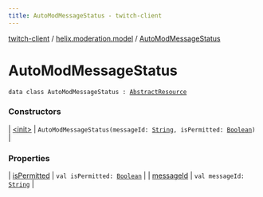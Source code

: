 ```yaml
---
title: AutoModMessageStatus - twitch-client
---
```


[twitch-client](../../index.html) / [helix.moderation.model](../index.html) / [AutoModMessageStatus](./index.html)

# AutoModMessageStatus

`data class AutoModMessageStatus : `[`AbstractResource`](../../helix.http.model/-abstract-resource/index.html)

### Constructors

| [&lt;init&gt;](-init-.html) | `AutoModMessageStatus(messageId: `[`String`](https://kotlinlang.org/api/latest/jvm/stdlib/kotlin/-string/index.html)`, isPermitted: `[`Boolean`](https://kotlinlang.org/api/latest/jvm/stdlib/kotlin/-boolean/index.html)`)` |

### Properties

| [isPermitted](is-permitted.html) | `val isPermitted: `[`Boolean`](https://kotlinlang.org/api/latest/jvm/stdlib/kotlin/-boolean/index.html) |
| [messageId](message-id.html) | `val messageId: `[`String`](https://kotlinlang.org/api/latest/jvm/stdlib/kotlin/-string/index.html) |

